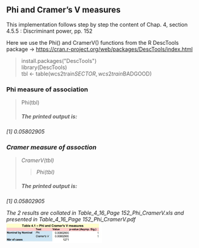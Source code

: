## Phi and Cramer’s V measures
This implementation follows step by step the content of Chap. 4, section 4.5.5 :  Discriminant power, pp. 152<br>

Here we use the Phi() and CramerV() functions from the R DescTools package -> https://cran.r-project.org/web/packages/DescTools/index.html<br>

> install.packages("DescTools")<br>
> library(DescTools)<br>
> tbl <- table(wcs2train$SECTOR, wcs2train$BADGOOD)<br>

### Phi measure of association
> Phi(tbl)<br>
> ##### <em>The printed output is:
[1] 0.05802905
### Cramer measure of assoction
> CramerV(tbl)
> > Phi(tbl)<br>
> ##### <em>The printed output is:
[1] 0.05802905<br>

The 2 results are collated in Table_4_16_Page 152_Phi_CramerV.xls and presented in Table_4_16_Page 152_Phi_CramerV.pdf
<img src="./assets/Table_4_16_Page 152_Phi_CramerV.JPG" alt="drawing" width="50%"/>
